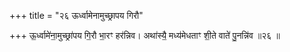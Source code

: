 +++
title = "२६ ऊर्ध्वामेनामुच्छ्रापय गिरौ"

+++
ऊ॒र्ध्वामे॑ना॒मुच्छ्रा॑पय गि॒रौ भा॒रꣳ हर॑न्निव। अथा॑स्यै॒ मध्य॑मेधताꣳ शी॒ते वाते॑ पु॒नन्नि॑व ॥२६ ॥